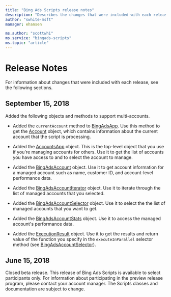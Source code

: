 ```yaml
---
title: "Bing Ads Scripts release notes"
description: "Describes the changes that were included with each release."
author: "swhite-msft"
manager: ehansen

ms.author: "scottwhi"
ms.service: "bingads-scripts"
ms.topic: "article"
---
```


# Release Notes

For information about changes that were included with each release, see the following sections.


## September 15, 2018

Added the following objects and methods to support multi-accounts.

- Added the `currentAccount` method to [BingAdsApp](reference/BingAdsApp.md). Use this method to get the [Account](reference/Account.md) object, which contains information about the current account that the script is processing.  
  
- Added the [AccountsApp](reference/AccountsApp.md) object. This is the top-level object that you use if you're managing accounts for others. Use it to get the list of accounts you have access to and to select the account to manage.  
  
- Added the [BingAdsAccount](reference/BingAdsAccount.md) object. Use it to get account information for a managed account such as name, customer ID, and account-level performance data.
  
- Added the [BingAdsAccountIterator](reference/BingAdsAccountIterator.md) object. Use it to iterate through the list of managed accounts that you selected.
  
- Added the [BingAdsAccountSelector](reference/BingAdsAccountSelector.md) object. Use it to select the the list of managed accounts that you want to get.
  
- Added the [BingAdsAccountStats](reference/BingAdsAccountStats.md) object. Use it to access the managed account's performance data.  
  
- Added the [ExecutionResult](reference/ExecutionResult.md) object. Use it to get the results and return value of the function you specify in the `executeInParallel` selector method (see [BingAdsAccountSelector](reference/BingAdsAccountSelector.md)). 


## June 15, 2018

Closed beta release. This release of Bing Ads Scripts is available to select participants only. For information about participating in the preview release program, please contact your account manager. The Scripts classes and documentation are subject to change.
